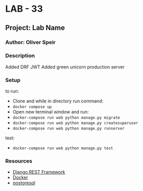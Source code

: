# LAB - 33

## Project: Lab Name

### Author: Oliver Speir

### Description

Added DRF JWT
Added green unicorn production server

### Setup

to run:
- Clone and while in directory run command:
- `docker compose up`
- Open new terminal window and run:
- `docker-compose run web python manage.py migrate`
- `docker-compose run web python manage.py createsuperuser`
- `docker-compose run web python manage.py runserver`

test:
- `docker-compose run web python manage.py test`

### Resources

- [Django REST Framework](https://www.django-rest-framework.org/)
- [Docker](https://www.docker.com/)
- [postgresql](https://www.postgresql.org/)
